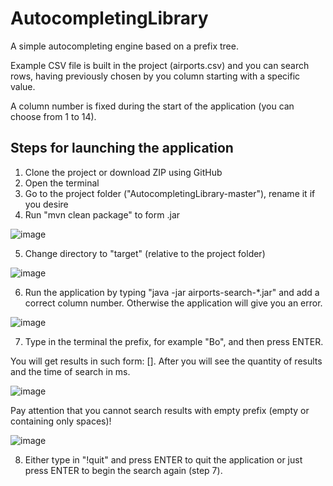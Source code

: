 # AutocompletingLibrary

A simple autocompleting engine based on a prefix tree.

Example CSV file is built in the project (airports.csv) and you can search rows, having previously chosen by you column starting with a specific value.

A column number is fixed during the start of the application (you can choose from 1 to 14).

## Steps for launching the application

1) Clone the project or download ZIP using GitHub
2) Open the terminal
3) Go to the project folder ("AutocompletingLibrary-master"), rename it if you desire
4) Run "mvn clean package" to form .jar

![image](https://user-images.githubusercontent.com/72615475/185341545-aca2ff1b-4118-476a-a010-0800b7f91b27.png)

5) Change directory to "target" (relative to the project folder)

![image](https://user-images.githubusercontent.com/72615475/185341732-d7b5aebc-5e8b-41f7-8db9-fe6282182fcd.png)

6) Run the application by typing "java -jar airports-search-*.jar" and add a correct column number. Otherwise the application will give you an error.

![image](https://user-images.githubusercontent.com/72615475/185341936-b98fa1ee-cb6a-4e7f-833a-1ff42f9943ba.png)

7) Type in the terminal the prefix, for example "Bo", and then press ENTER. 


You will get results in such form: <search-result>[<whole-row-from-the-file>]. After you will see the quantity of results and the time of search in ms.

![image](https://user-images.githubusercontent.com/72615475/185342645-0267e025-996a-4956-81aa-036158f0bbbc.png)

Pay attention that you cannot search results with empty prefix (empty or containing only spaces)!

![image](https://user-images.githubusercontent.com/72615475/185343490-d7f8d58e-2c46-4049-903d-2b978f35b44c.png)

8) Either type in "!quit" and press ENTER to quit the application or just press ENTER to begin the search again (step 7).

